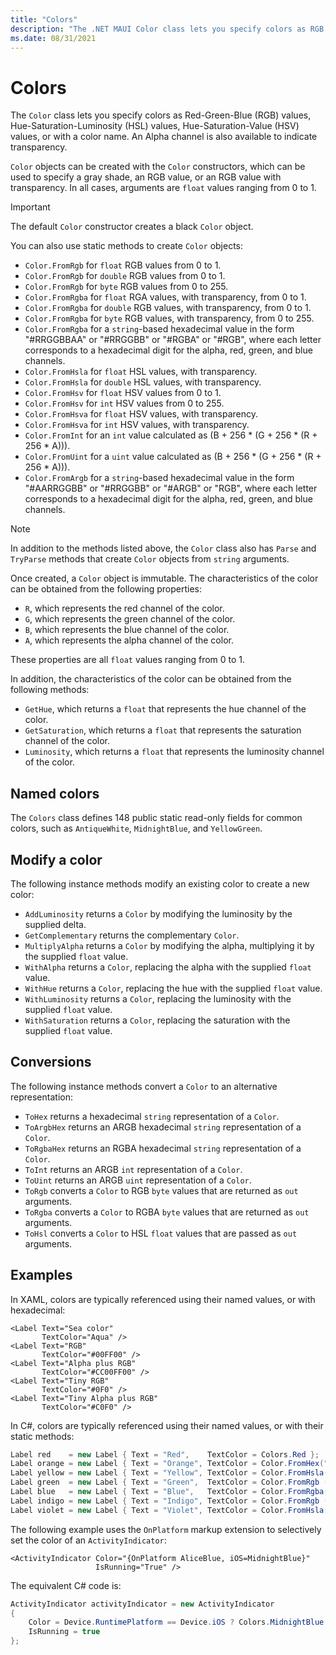 ```yaml
---
title: "Colors"
description: "The .NET MAUI Color class lets you specify colors as RGB values, HSL values, HSV values, or with a color name."
ms.date: 08/31/2021
---
```


# Colors

<!-- Sample link goes here -->

The `Color` class lets you specify colors as Red-Green-Blue (RGB) values, Hue-Saturation-Luminosity (HSL) values, Hue-Saturation-Value (HSV) values, or with a color name. An Alpha channel is also available to indicate transparency.

`Color` objects can be created with the `Color` constructors, which can be used to specify a gray shade, an RGB value, or an RGB value with transparency. In all cases, arguments are `float` values ranging from 0 to 1.

> [!IMPORTANT]
> The default `Color` constructor creates a black `Color` object.

You can also use static methods to create `Color` objects:

- `Color.FromRgb` for `float` RGB values from 0 to 1.
- `Color.FromRgb` for `double` RGB values from 0 to 1.
- `Color.FromRgb` for `byte` RGB values from 0 to 255.
- `Color.FromRgba` for `float` RGA values, with transparency, from 0 to 1.
- `Color.FromRgba` for `double` RGB values, with transparency, from 0 to 1.
- `Color.FromRgba` for `byte` RGB values, with transparency, from 0 to 255.
- `Color.FromRgba` for a `string`-based hexadecimal value in the form "#RRGGBBAA" or "#RRGGBB" or "#RGBA" or "#RGB", where each letter corresponds to a hexadecimal digit for the alpha, red, green, and blue channels.
- `Color.FromHsla` for `float` HSL values, with transparency.
- `Color.FromHsla` for `double` HSL values, with transparency.
- `Color.FromHsv` for `float` HSV values from 0 to 1.
- `Color.FromHsv` for `int` HSV values from 0 to 255.
- `Color.FromHsva` for `float` HSV values, with transparency.
- `Color.FromHsva` for `int` HSV values, with transparency.
- `Color.FromInt` for an `int` value calculated as (B + 256 \* (G + 256 \* (R + 256 \* A))).
- `Color.FromUint` for a `uint` value calculated as (B + 256 \* (G + 256 \* (R + 256 \* A))).
- `Color.FromArgb` for a `string`-based hexadecimal value in the form "#AARRGGBB" or "#RRGGBB" or "#ARGB" or "RGB", where each letter corresponds to a hexadecimal digit for the alpha, red, green, and blue channels.

> [!NOTE]
> In addition to the methods listed above, the `Color` class also has `Parse` and `TryParse` methods that create `Color` objects from `string` arguments.

Once created, a `Color` object is immutable. The characteristics of the color can be obtained from the following properties:

- `R`, which represents the red channel of the color.
- `G`, which represents the green channel of the color.
- `B`, which represents the blue channel of the color.
- `A`, which represents the alpha channel of the color.

These properties are all `float` values ranging from 0 to 1.

In addition, the characteristics of the color can be obtained from the following methods:

- `GetHue`, which returns a `float` that represents the hue channel of the color.
- `GetSaturation`, which returns a `float` that represents the saturation channel of the color.
- `Luminosity`, which returns a `float` that represents the luminosity channel of the color.

## Named colors

The `Colors` class defines 148 public static read-only fields for common colors, such as `AntiqueWhite`, `MidnightBlue`, and `YellowGreen`.

## Modify a color

The following instance methods modify an existing color to create a new color:

- `AddLuminosity` returns a `Color` by modifying the luminosity by the supplied delta.
- `GetComplementary` returns the complementary `Color`.
- `MultiplyAlpha` returns a `Color` by modifying the alpha, multiplying it by the supplied `float` value.
- `WithAlpha` returns a `Color`, replacing the alpha with the supplied `float` value.
- `WithHue` returns a `Color`, replacing the hue with the supplied `float` value.
- `WithLuminosity` returns a `Color`, replacing the luminosity with the supplied `float` value.
- `WithSaturation` returns a `Color`, replacing the saturation with the supplied `float` value.

## Conversions

The following instance methods convert a `Color` to an alternative representation:

- `ToHex` returns a hexadecimal `string` representation of a `Color`.
- `ToArgbHex` returns an ARGB hexadecimal `string` representation of a `Color`.
- `ToRgbaHex` returns an RGBA hexadecimal `string` representation of a `Color`.
- `ToInt` returns an ARGB `int` representation of a `Color`.
- `ToUint` returns an ARGB `uint` representation of a `Color`.
- `ToRgb` converts a `Color` to RGB `byte` values that are returned as `out` arguments.
- `ToRgba` converts a `Color` to RGBA `byte` values that are returned as `out` arguments.
- `ToHsl` converts a `Color` to HSL `float` values that are passed as `out` arguments.

## Examples

In XAML, colors are typically referenced using their named values, or with hexadecimal:

```xaml
<Label Text="Sea color"
       TextColor="Aqua" />
<Label Text="RGB"
       TextColor="#00FF00" />
<Label Text="Alpha plus RGB"
       TextColor="#CC00FF00" />
<Label Text="Tiny RGB"
       TextColor="#0F0" />
<Label Text="Tiny Alpha plus RGB"
       TextColor="#C0F0" />
```

In C#, colors are typically referenced using their named values, or with their static methods:

```csharp
Label red    = new Label { Text = "Red",    TextColor = Colors.Red };
Label orange = new Label { Text = "Orange", TextColor = Color.FromHex("FF6A00") };
Label yellow = new Label { Text = "Yellow", TextColor = Color.FromHsla(0.167, 1.0, 0.5, 1.0) };
Label green  = new Label { Text = "Green",  TextColor = Color.FromRgb (38, 127, 0) };
Label blue   = new Label { Text = "Blue",   TextColor = Color.FromRgba(0, 38, 255, 255) };
Label indigo = new Label { Text = "Indigo", TextColor = Color.FromRgb (0, 72, 255) };
Label violet = new Label { Text = "Violet", TextColor = Color.FromHsla(0.82, 1, 0.25, 1) };
```

The following example uses the `OnPlatform` markup extension to selectively set the color of an `ActivityIndicator`:

```xaml
<ActivityIndicator Color="{OnPlatform AliceBlue, iOS=MidnightBlue}"
                   IsRunning="True" />
```

The equivalent C# code is:

```csharp
ActivityIndicator activityIndicator = new ActivityIndicator
{
    Color = Device.RuntimePlatform == Device.iOS ? Colors.MidnightBlue : Colors.AliceBlue,
    IsRunning = true
};
```
